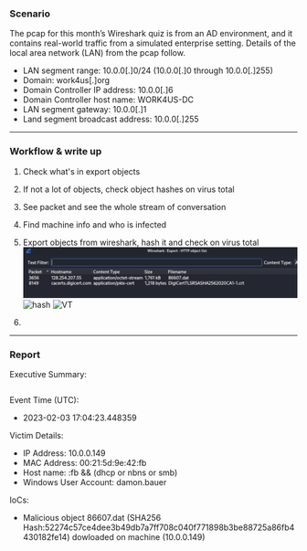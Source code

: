 ### Scenario

The pcap for this month’s Wireshark quiz is from an AD environment, 
and it contains real-world traffic from a simulated enterprise setting. 
Details of the local area network (LAN) from the pcap follow.

- LAN segment range: 10.0.0[.]0/24 (10.0.0[.]0 through 10.0.0[.]255)
- Domain: work4us[.]org
- Domain Controller IP address: 10.0.0[.]6
- Domain Controller host name: WORK4US-DC
- LAN segment gateway: 10.0.0[.]1
- Land segment broadcast address: 10.0.0[.]255

---
### Workflow & write up

1. Check what's in export objects
2. If not a lot of objects, check object hashes on virus total
3. See packet and see the whole stream of conversation
4. Find machine info and who is infected

1. Export objects from wireshark, hash it and check on virus total
![ObjectDownload](Download.jpg)
![hash](hash.jpg)
![VT](vt.jpg)
3. 
---
### Report
Executive Summary:
```

```

Event Time (UTC):
 - 2023-02-03 17:04:23.448359

Victim Details:
 - IP Address: 10.0.0.149
 - MAC Address: 00:21:5d:9e:42:fb
 - Host name: :fb  && (dhcp or nbns or smb)
 - Windows User Account: damon.bauer

IoCs:
 - Malicious object 86607.dat (SHA256 Hash:52274c57ce4dee3b49db7a7ff708c040f771898b3be88725a86fb4430182fe14) dowloaded on machine (10.0.0.149)

